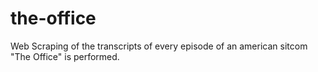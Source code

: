 # the-office
Web Scraping of the transcripts of every episode of an american sitcom "The Office" is performed.
